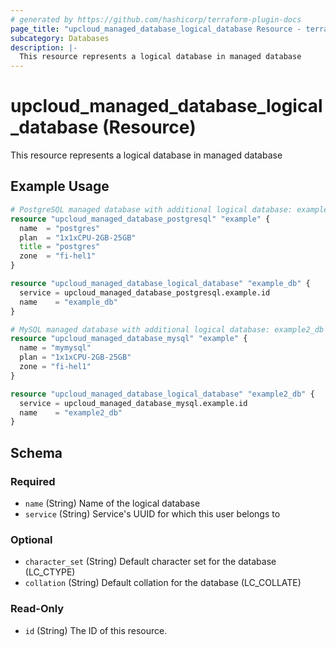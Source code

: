 ```yaml
---
# generated by https://github.com/hashicorp/terraform-plugin-docs
page_title: "upcloud_managed_database_logical_database Resource - terraform-provider-upcloud"
subcategory: Databases
description: |-
  This resource represents a logical database in managed database
---
```


# upcloud_managed_database_logical_database (Resource)

This resource represents a logical database in managed database

## Example Usage

```terraform
# PostgreSQL managed database with additional logical database: example_db 
resource "upcloud_managed_database_postgresql" "example" {
  name  = "postgres"
  plan  = "1x1xCPU-2GB-25GB"
  title = "postgres"
  zone  = "fi-hel1"
}

resource "upcloud_managed_database_logical_database" "example_db" {
  service = upcloud_managed_database_postgresql.example.id
  name    = "example_db"
}

# MySQL managed database with additional logical database: example2_db 
resource "upcloud_managed_database_mysql" "example" {
  name = "mymysql"
  plan = "1x1xCPU-2GB-25GB"
  zone = "fi-hel1"
}

resource "upcloud_managed_database_logical_database" "example2_db" {
  service = upcloud_managed_database_mysql.example.id
  name    = "example2_db"
}
```

<!-- schema generated by tfplugindocs -->
## Schema

### Required

- `name` (String) Name of the logical database
- `service` (String) Service's UUID for which this user belongs to

### Optional

- `character_set` (String) Default character set for the database (LC_CTYPE)
- `collation` (String) Default collation for the database (LC_COLLATE)

### Read-Only

- `id` (String) The ID of this resource.


